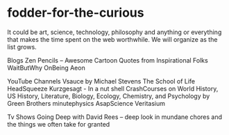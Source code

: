 # fodder-for-the-curious
It could be art, science, technology, philosophy and anything or everything that makes the time spent on the web worthwhile.
We will organize as the list grows.

Blogs
Zen Pencils – Awesome Cartoon Quotes from Inspirational Folks
WaitButWhy
OnBeing
Aeon

YouTube Channels
Vsauce by Michael Stevens
The School of Life
HeadSqueeze
Kurzgesagt - In a nut shell
CrashCourses on World History, US History, Literature, Biology,  Ecology, Chemistry, and Psychology by Green Brothers
minutephysics
AsapScience
Veritasium

Tv Shows
Going Deep with David Rees – deep look in mundane chores and the things we often take for granted
